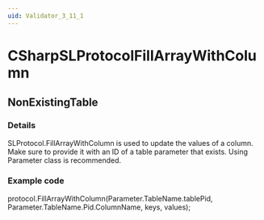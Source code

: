 ```yaml
---
uid: Validator_3_11_1
---
```


# CSharpSLProtocolFillArrayWithColumn

## NonExistingTable

<!-- Description, Properties, ... sections are auto-generated. -->
<!-- REPLACE ME AUTO-GENERATION -->

### Details

SLProtocol.FillArrayWithColumn is used to update the values of a column.
Make sure to provide it with an ID of a table parameter that exists.
Using Parameter class is recommended.

### Example code

protocol.FillArrayWithColumn(Parameter.TableName.tablePid, Parameter.TableName.Pid.ColumnName, keys, values);
